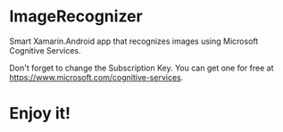 # ImageRecognizer
Smart Xamarin.Android app that recognizes images using Microsoft Cognitive Services.

Don't forget to change the Subscription Key. You can get one for free at https://www.microsoft.com/cognitive-services. 
# Enjoy it!
